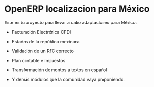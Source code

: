 OpenERP localizacion para México
===========

Este es tu proyecto para llevar a cabo adaptaciones para México:

  * Facturación Electrónica CFDI
   
  * Estados de la república mexicana
   
  * Validación de un RFC correcto
   
  * Plan contable e impuestos
   
  * Transformación de montos a textos en español
   
  * Y demás módulos que la comunidad vaya proponiendo.
   
